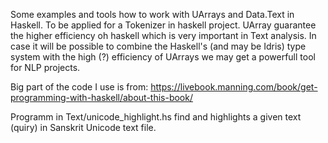 Some examples and tools how to work with UArrays and Data.Text in Haskell. To be applied for a Tokenizer in haskell project. UArray guarantee the higher efficiency oh haskell which is very important in Text analysis. In case it will be possible to combine the Haskell's (and may be Idris) type system with the high (?) efficiency of UArrays we may get a powerfull tool for NLP projects. 

Big part of the code I use is from: https://livebook.manning.com/book/get-programming-with-haskell/about-this-book/

Programm in Text/unicode_highlight.hs find and highlights a given text (quiry) in Sanskrit Unicode text file. 
